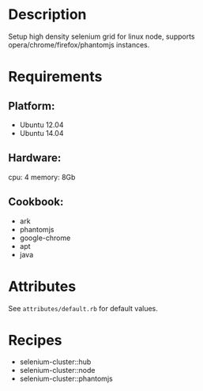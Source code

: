 Description
===========
Setup high density selenium grid for linux node, supports opera/chrome/firefox/phantomjs instances.

Requirements
============

## Platform:
* Ubuntu 12.04
* Ubuntu 14.04

## Hardware:

cpu: 4 
memory: 8Gb

## Cookbook:

* ark
* phantomjs 
* google-chrome 
* apt 
* java 

Attributes
==========

See `attributes/default.rb` for default values.


Recipes
=======

* selenium-cluster::hub
* selenium-cluster::node
* selenium-cluster::phantomjs
